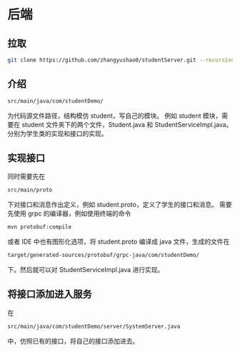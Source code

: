 # 后端

## 拉取

```bash
git clone https://github.com/zhangyushao0/studentServer.git --recursive
```

## 介绍

```bash
src/main/java/com/studentDemo/
```

为代码源文件路径，结构模仿 student，写自己的模块。
例如 student 模块，需要在 student 文件夹下的两个文件，Student.java 和 StudentServiceImpl.java。分别为学生类的实现和接口的实现。

## 实现接口

同时需要先在

```bash
src/main/proto
```

下对接口和消息作出定义，例如 student.proto，定义了学生的接口和消息。
需要先使用 grpc 的编译器，例如使用终端的命令

```bash
mvn protobuf:compile
```

或者 IDE 中也有图形化选项，将 student.proto 编译成 java 文件，生成的文件在

```bash
target/generated-sources/protobuf/grpc-java/com/studentDemo/
```

下。然后就可以对 StudentServiceImpl.java 进行实现。

## 将接口添加进入服务

在

```bash
src/main/java/com/studentDemo/server/SystemServer.java
```

中，仿照已有的接口，将自己的接口添加进去。
